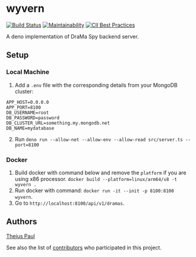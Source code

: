 # wyvern

[![Build Status](https://github.com/thejus-paul/wyvern/workflows/CodeQL/badge.svg?branch=master)](https://github.com/thejus-paul/wyvern/actions)
[![Maintainability](https://api.codeclimate.com/v1/badges/64a21b4dfdeafef7598f/maintainability)](https://codeclimate.com/github/Thejus-Paul/wyvern/maintainability)
[![CII Best Practices](https://bestpractices.coreinfrastructure.org/projects/5569/badge)](https://bestpractices.coreinfrastructure.org/projects/5569)

A deno implementation of DraMa Spy backend server.

## Setup

### Local Machine

1. Add a `.env` file with the corresponding details from your MongoDB cluster:

```
APP_HOST=0.0.0.0
APP_PORT=8100
DB_USERNAME=root
DB_PASSWORD=password
DB_CLUSTER_URL=something.my.mongodb.net
DB_NAME=mydatabase
```

2. Run `deno run --allow-net --allow-env --allow-read src/server.ts --port=8100`

### Docker

1. Build docker with command below and remove the `platform` if you are using x86 processor.
   `docker build --platform=linux/arm64/v8 -t wyvern .`
2. Run docker with command: `docker run -it --init -p 8100:8100 wyvern`.
3. Go to `http://localhost:8100/api/v1/dramas`.

## Authors

[Thejus Paul](https://github.com/Thejus-Paul)

See also the list of [contributors](https://github.com/thejus-paul/wyvern/graphs/contributors) who participated in this project.

